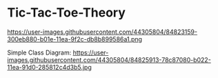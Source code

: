 # Tic-Tac-Toe-Theory

https://user-images.githubusercontent.com/44305804/84823159-300eb880-b01e-11ea-9f2c-db8b899586a1.png


Simple Class Diagram:
https://user-images.githubusercontent.com/44305804/84825913-78c87080-b022-11ea-91d0-285812c4d3b5.jpg
